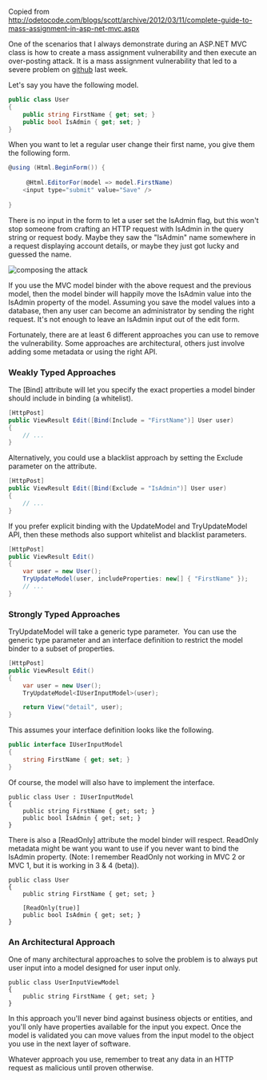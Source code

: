 Copied from http://odetocode.com/blogs/scott/archive/2012/03/11/complete-guide-to-mass-assignment-in-asp-net-mvc.aspx

One of the scenarios that I always demonstrate during an ASP.NET MVC class is how to create a mass assignment vulnerability and then execute an over-posting attack. It is a mass assignment vulnerability that led to a severe problem on [github](https://github.com/blog/1068-public-key-security-vulnerability-and-mitigation) last week.

Let's say you have the following model.

```C#
public class User
{
    public string FirstName { get; set; }
    public bool IsAdmin { get; set; }
}
```

When you want to let a regular user change their first name, you give them the following form.

```C#
@using (Html.BeginForm()) {
   
     @Html.EditorFor(model => model.FirstName)
    <input type="submit" value="Save" />    
    
}
```

There is no input in the form to let a user set the IsAdmin flag, but this won't stop someone from crafting an HTTP request with IsAdmin in the query string or request body. Maybe they saw the "IsAdmin" name somewhere in a request displaying account details, or maybe they just got lucky and guessed the name.

![composing the attack](http://odetocode.com/Blogs/images/odetocode_com/Blogs/scott/Windows-Live-Writer/Avoiding-Mass-Assignments-in-ASP.NET-MVC_1416F/image_3.png)

If you use the MVC model binder with the above request and the previous model, then the model binder will happily move the IsAdmin value into the IsAdmin property of the model. Assuming you save the model values into a database, then any user can become an administrator by sending the right request. It's not enough to leave an IsAdmin input out of the edit form.

Fortunately, there are at least 6 different approaches you can use to remove the vulnerability. Some approaches are architectural, others just involve adding some metadata or using the right API.

### Weakly Typed Approaches

The [Bind] attribute will let you specify the exact properties a model binder should include in binding (a whitelist).

```C#
[HttpPost]
public ViewResult Edit([Bind(Include = "FirstName")] User user)
{
    // ...
}
```
Alternatively, you could use a blacklist approach by setting the Exclude parameter on the attribute.
```C#
[HttpPost]
public ViewResult Edit([Bind(Exclude = "IsAdmin")] User user)
{
    // ...
}
```
If you prefer explicit binding with the UpdateModel and TryUpdateModel API, then these methods also support whitelist and blacklist parameters.

```C#
[HttpPost]
public ViewResult Edit()
{
    var user = new User();
    TryUpdateModel(user, includeProperties: new[] { "FirstName" });
    // ...
}
```

### Strongly Typed Approaches

TryUpdateModel will take a generic type parameter.&nbsp; You can use the generic type parameter and an interface definition to restrict the model binder to a subset of properties.

```C#
[HttpPost]
public ViewResult Edit()
{
    var user = new User();
    TryUpdateModel<IUserInputModel>(user);

    return View("detail", user);
}
```

This assumes your interface definition looks like the following.

```C#
public interface IUserInputModel
{
    string FirstName { get; set; }
}
```

Of course, the model will also have to implement the interface.

```
public class User : IUserInputModel
{
    public string FirstName { get; set; }
    public bool IsAdmin { get; set; }
}
```

There is also a [ReadOnly] attribute the model binder will respect. ReadOnly metadata might be want you want to use if you never want to bind the IsAdmin property. (Note: I remember ReadOnly not working in MVC 2 or MVC 1, but it is working in 3 & 4 (beta)).

```
public class User 
{
    public string FirstName { get; set; }

    [ReadOnly(true)]
    public bool IsAdmin { get; set; }
}
```

### An Architectural Approach

One of many architectural approaches to solve the problem is to always put user input into a model designed for user input only.

```
public class UserInputViewModel
{
    public string FirstName { get; set; }
}
```

In this approach you'll never bind against business objects or entities, and you'll only have properties available for the input you expect. Once the model is validated you can move values from the input model to the object you use in the next layer of software.

Whatever approach you use, remember to treat any data in an HTTP request as malicious until proven otherwise.